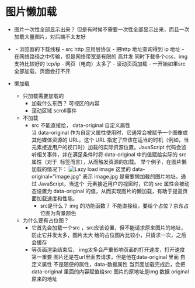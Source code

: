 # 图片懒加载

- 图片一次性全部显示出来？
  但是有时候不需要一次性全部显示出来，而且一次加载大量图片，对后端不太友好

- <img src=""/>
  - 浏览器的下载线程
  - src http 应用层协议 
  - 把http 地址查询得到 ip 地址
  - 在网络路径之中传输，但是网络带宽是有限的
    高并发 同时下载多个css，img 支持比较好的
    tcp/ip
  - 网页（电商）太多了
  - 滚动页面加载
  - 一开始如果src全部加载，页面会打不开

- 懒加载
  - 只加载需要加载的
    - 加载什么东西？ 可视区的内容
    - 滚动区域 scroll事件
  - 不加载
    - src 不能直接给， data-original 自定义属性  
      当 data-original 作为自定义属性使用时，它通常会被赋予一个图像或其他媒体资源的 URL。这个 URL 指定了应该在适当的时机（例如，当元素接近用户的视口时）加载的实际资源位置。JavaScript 代码会监听相关事件，并在满足条件时将 data-original 中的值赋给实际的 src 属性（对于 <img> 标签而言），从而触发资源的加载。
      举个例子，在图片懒加载的情况下：
      <img data-original="image.jpg" alt="Lazy load image">
      这里的 data-original="image.jpg" 表示 image.jpg 是需要懒加载的图片地址。通过 JavaScript，当这个 <img> 元素接近用户的视窗时，它的 src 属性会被动态设置为 data-original 的值，从而实现图片的懒加载，有助于提高页面加载速度和性能。
      - src是什么？ img 的功能函数？ 不能直接给，要给个占位？京东占位图为背景颜色
  - 为什么要有占位图？
    - 它首先会加载一个src ，src应该设置，但不能请求原来图片的地址，防止它并发太多，图片太大
      给的占位图片比较小，只请求一次，之后会缓存
    - 等页面渲染结束后，
      img太多会严重影响页面的打开速度，打开速度第一重要
      图片还是在url里面去请求，但是他在data-original 里面 自定义属性
      不是随便的属性，data-数据属性
      当页面加载完成后，会把data-original 里面的内容赋值给src
      图片的原地址是img 数据 original 原来的地址


